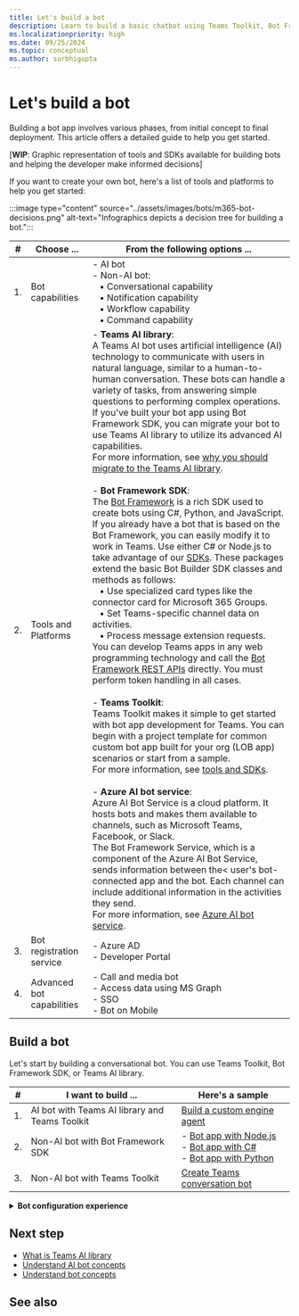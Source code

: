 ```yaml
---
title: Let's build a bot
description: Learn to build a basic chatbot using Teams Toolkit, Bot Framework SDK. Additionally, learn to build an AI bot.
ms.localizationpriority: high
ms.date: 09/25/2024
ms.topic: conceptual
ms.author: surbhigupta
---
```


# Let's build a bot

Building a bot app involves various phases, from initial concept to final deployment. This article offers a detailed guide to help you get started.

<!--1. Plan your bot app: Start by defining your app's goal and purpose to align with your target audience. Also, decide on the platforms you will use, such as messaging or voice.
1. Choose the tools and SDKs: Select the tools and software development kits that you will use to build your app.
1. Design the intents and entities: Create dialog flows and plan for various use cases and potential errors.
1. Develop the bot app: Set up the bot builder, integrate APIs, build a user-friendly interface, and develop the necessary capabilities and automation. Ensure your bot integrates with any external services required to fulfil its purpose.
1. Test, optimize, and deploy: Thoroughly test your bot app, make necessary optimizations, and then deploy it.-->

[**WIP**: Graphic representation of tools and SDKs available for building bots and helping the developer make informed decisions]

If you want to create your own bot, here's a list of tools and platforms to help you get started:

:::image type="content" source="../assets/images/bots/m365-bot-decisions.png" alt-text="Infographics depicts a decision tree for building a bot.":::

| # | Choose ... | From the following options ... |
| --- | --- | --- |
| 1. | Bot capabilities | - AI bot <br> - Non-AI bot: <br> &nbsp;&nbsp; • Conversational capability <br> &nbsp;&nbsp; • Notification capability <br> &nbsp;&nbsp; • Workflow capability <br> &nbsp;&nbsp; • Command capability |
| 2. | Tools and Platforms | - **Teams AI library**: <br> A Teams AI bot uses artificial intelligence (AI) technology to communicate with users in natural language, similar to a human-to-human conversation. These bots can handle a variety of tasks, from answering simple questions to performing complex operations. If you've built your bot app using Bot Framework SDK, you can migrate your bot to use Teams AI library to utilize its advanced AI capabilities. <br> For more information, see [why you should migrate to the Teams AI library](https://github.com/microsoft/teams-ai/tree/main/getting-started/migration). <br> <br> - **Bot Framework SDK**: <br> The [Bot Framework](https://dev.botframework.com/) is a rich SDK used to create bots using C#, Python, and JavaScript. If you already have a bot that is based on the Bot Framework, you can easily modify it to work in Teams. Use either C# or Node.js to take advantage of our [SDKs](/azure/bot-service/bot-service-overview?view=azure-bot-service-4.0&preserve-view=true). These packages extend the basic Bot Builder SDK classes and methods as follows: <br> &nbsp;&nbsp; • Use specialized card types like the connector card for Microsoft 365 Groups. <br> &nbsp;&nbsp; • Set Teams-specific channel data on activities. <br> &nbsp;&nbsp; • Process message extension requests. <br> You can develop Teams apps in any web programming technology and call the [Bot Framework REST APIs](/bot-framework/rest-api/bot-framework-rest-overview) directly. You must perform token handling in all cases. <br> <br> - **Teams Toolkit**: <br> Teams Toolkit makes it simple to get started with bot app development for Teams. You can begin with a project template for common custom bot app built for your org (LOB app) scenarios or start from a sample. <br> For more information, see [tools and SDKs](../concepts/build-and-test/tool-sdk-overview.md). <br> <br> - **Azure AI bot service**:  <br> Azure AI Bot Service is a cloud platform. It hosts bots and makes them available to channels, such as Microsoft Teams, Facebook, or Slack. <br> The Bot Framework Service, which is a component of the Azure AI Bot Service, sends information between the< user's bot-connected app and the bot. Each channel can include additional information in the activities they send. <br> For more information, see [Azure AI bot service](/azure/bot-service/bot-builder-basics). |
| 3. | Bot registration service | - Azure AD <br> - Developer Portal |
| 4. | Advanced bot capabilities | - Call and media bot <br> - Access data using MS Graph <br> - SSO <br> - Bot on Mobile |

## Build a bot

<!--Here's an example of a bot app:

Contoso TravelBuddy: This bot can be deployed on Teams and offers features such as booking flights, hotels, and car rentals. It can assist in searching for travel destinations, provide weather updates, offer travel recommendations, and track the status of flights or trains.

The primary goals and purposes of this bot include offering convenience and saving time in making travel plans, personalizing recommendations, providing real-time updates, and ensuring a secure payment process.

To achieve these functionalities, you would need to integrate the bot app with APIs for flight booking, hotel booking, rental booking, weather forecasts, and payment gateways.-->

Let's start by building a conversational bot. You can use Teams Toolkit, Bot Framework SDK, or Teams AI library.

| # | I want to build ... | Here's a sample |
| --- | --- | --- |
| 1. | AI bot with Teams AI library and Teams Toolkit | [Build a custom engine agent](../Teams-AI-library-tutorial.yml) |
| 2. | Non-AI bot with Bot Framework SDK | - [Bot app with Node.js](https://github.com/OfficeDev/Microsoft-Teams-Samples/tree/main/samples/bot-conversation/nodejs) <br> - [Bot app with C#](https://github.com/OfficeDev/Microsoft-Teams-Samples/tree/main/samples/bot-conversation/csharp) <br> - [Bot app with Python](https://github.com/OfficeDev/Microsoft-Teams-Samples/tree/main/samples/bot-conversation/python) |
| 3. | Non-AI bot with Teams Toolkit | [Create Teams conversation bot](../sbs-teams-conversation-bot.yml) |

<!--
* To use Teams Toolkit to build conversational bot, see [create Teams conversation bot](../sbs-teams-conversation-bot.yml).
* To use Bot Framework SDK V4, see one of the following code samples:

  * [Bot app with Node.js](https://github.com/OfficeDev/Microsoft-Teams-Samples/tree/main/samples/bot-conversation/nodejs)
  * [Bot app with C#](https://github.com/OfficeDev/Microsoft-Teams-Samples/tree/main/samples/bot-conversation/csharp)
  * [Bot app with Python](https://github.com/OfficeDev/Microsoft-Teams-Samples/tree/main/samples/bot-conversation/python)

* To build an AI bot, see [build a custom engine agent](../Teams-AI-library-tutorial.yml).-->

<details>
<summary><b>Bot configuration experience</b></summary>

Bot configuration experience allows users to set up and reconfigure their bots' settings directly within the channel or group chat post-installation, enhancing operational efficiency from the start. This functionality eliminates the need for repeated user interventions that previously hampered timely benefits realization from apps. Users can now tailor the bot to their specific workflows and preferences during installation and reconfigure settings as needed to adapt to changing requirements, ensuring the bot's ongoing relevance and value.

For instance, consider a bot that tracks and shares news topics, or monitors GitHub repositories. Initially configured to align with user workflows, these bots can easily be reconfigured to respond to new topics or repositories directly from the group chat, streamlining content management, and interaction without leaving the Teams environment. This flexible configuration experience significantly enhances user experience and productivity by integrating bots seamlessly into daily operations.

Here's an example, where a user adds the bot to a group chat and then configures it to align with their specific requirements. The user then reconfigures the bot to change the status.

**Configure**

:::image type="content" source="../../assets/images/bots/configuration-bot.gif" alt-text="Graphic shows the process of configuring a bot into a Teams channel.":::

**Reconfigure**

:::image type="content" source="../../assets/images/bots/reconfiguration-mention-bot.gif" alt-text="Screenshot shows the configuration option for the bot in the message compose area.":::

## Build bot configuration experience

> [!NOTE]
> Bot configuration experience is supported only in channel or group chat.

When you build the bot configuration experience, you must ensure that the user must be able to configure a bot on first installation and reconfigure it at any time.

To build the bot configuration experience, follow these steps:

1. [Update app manifest](#update-app-manifest)

1. [Configure your bot](#configure-your-bot)

### Update app manifest

In the app manifest (previously called Teams app manifest) file, update the `fetchTask` property under the `bots.configuration` object as follows:

```json
"bots": [
    {
      "botId": "${{AAD_APP_CLIENT_ID}}",
     "needsChannelSelector": false,
      "scopes": [
        "personal",
        "team",
        "groupChat"
      ],
      "configuration":{
        "groupChat":{
          "fetchTask": true
        },
        "team":{
          "fetchTask": true
        }
      },
      "isNotificationOnly": false
    }
  ],
```

For more information, see [app manifest schema](../../resources/schema/manifest-schema.md#botsconfiguration).

### Configure your bot

When a user installs the bot in channel or group chat, the `fetchTask` property in the app manifest file initiates either `config/fetch` or `config/submit` as defined in the `teamsBot.js` file.

If you set the `fetchTask` property in the app manifest to:

* **false**: The bot doesn't fetch a dialog or an Adaptive Card. Instead, the bot must provide a static dialog or card that is used when the bot is invoked. For more information, see [dialogs](../../task-modules-and-cards/what-are-task-modules.md).

* **true**: The bot initiates either `config/fetch` or `config/submit` as defined. When the bot is invoked, you can return an Adaptive Card or a dialog depending on the context provided in [channelData and userdata](../../messaging-extensions/how-to/action-commands/create-task-module.md#payload-activity-properties-when-a-dialog-is-invoked-from-a-group-chat).

The following table lists the response type associated with the invoke requests:

|Invoke request |Response type |
| --- | --- |
| `config/fetch` | `Type: "continue"` or `Type = "auth"` |
| `config/submit` | `Type: "continue"` or `Type: "message"` |

* `type: "continue"`: `type: "continue"` is used to define a continuation of a dialog or Adaptive Card within a bot configuration. When the type is set to `continue`, it indicates that the bot is expecting further interaction from the user to continue with the configuration process.

   The `adaptiveCardForContinue` is a custom function that returns the JSON for an Adaptive Card to be used in different stages of a bot’s workflow. These functions are used to return Adaptive Cards for different scenarios based on the user’s interaction with the bot.

   When the user submits the configuration, the `config/submit` invoke is triggered. It reads the user's input and returns a different Adaptive Card. You can also update the bot configuration to return a [dialog](../../task-modules-and-cards/what-are-task-modules.md).

  # [C#](#tab/teams-bot-sdk1)

   [Sample code reference](https://github.com/OfficeDev/Microsoft-Teams-Samples/blob/main/samples/bot-configuration-app/csharp/Bot%20configuration/Bots/TeamsBot.cs#L78)

   ```csharp
   protected override Task<ConfigResponseBase>OnTeamsConfigFetchAsync(ITurnContext<IInvokeActivity> turnContext, JObject configData, CancellationToken cancellationToken)
   {
      ConfigResponseBase response = adaptiveCardForContinue();
      return Task.FromResult(response);
   }
   ```

  # [JavaScript](#tab/JS1)

   [Sample code reference](https://github.com/OfficeDev/Microsoft-Teams-Samples/blob/main/samples/bot-configuration-app/nodejs/teamsBot.js#L52)

   ```javascript
   async handleTeamsConfigFetch(_context, _configData) {
      let response = {};
      const adaptiveCard = CardFactory.adaptiveCard(this.adaptiveCardForContinue());
      response = {
         config: {
            value: {
               card: adaptiveCard,
               height: 500,
               width: 600,
               title: 'test card',
            },
            type: 'continue',
         },
      };
      return response;
   }
   ```

---

* `type: "auth"`: You can also request the user to authenticate as a response to `config/fetch` request. The `type: "auth"` configuration prompts the user to sign in through a specified URL, which must be linked to a valid authentication page that can be opened in a browser. Authentication is essential for scenarios where the bot requires the user to be authenticated. It ensures that the user’s identity is verified, maintaining security, and personalized experiences within the bot’s functionality.

   > [!NOTE]
   > For `type: "auth"` only third party authentication is supported. Single sign-on (SSO) isn't supported. For more information on third party authentication, see [add authentication.](../../messaging-extensions/how-to/add-authentication.md)

  # [C#](#tab/teams-bot-sdk2)

   [Sample code reference](https://github.com/OfficeDev/Microsoft-Teams-Samples/blob/main/samples/bot-configuration-app-auth/csharp/Bot%20configuration/Bots/TeamsBot.cs#L78)

   ```csharp
   protected override Task<ConfigResponseBase>OnTeamsConfigFetchAsync(ITurnContext<IInvokeActivity> turnContext, JObject configData, CancellationToken cancellationToken)
   {
      ConfigResponseBase response = new ConfigResponse<BotConfigAuth> {
         Config = new BotConfigAuth {
            SuggestedActions = new SuggestedActions {
               Actions = new List<CardAction> {
                  new CardAction {
                     type: "openUrl",
                     value: "https://example.com/auth",
                     title: "Sign in to this app"
                  }
               }
            },
         Type = "auth"
      }
   };
   ```

  # [JavaScript](#tab/JS2)

   [Sample code reference](https://github.com/OfficeDev/Microsoft-Teams-Samples/blob/main/samples/bot-configuration-app-auth/nodejs/teamsBot.js#L51)

   ```javascript
   async handleTeamsConfigFetch(_context, _configData) {
      let response = {};
      response = {
         config: {
            type: "auth",
            suggestedActions: {
               actions: [{
                  type: "openUrl",
                  value: "https://example.com/auth",
                  title: "Sign in to this app"
               }]
            },
        },
      };
      return response;
   }
   ```

---

* `type="message"`: When the type is set to message, it indicates that the bot is sending a simple message back to the user, indicating the end of the interaction or providing information without requiring further input.

  # [C#](#tab/teams-bot-sdk3)

   [Sample code reference](https://github.com/OfficeDev/Microsoft-Teams-Samples/blob/main/samples/bot-configuration-app-auth/csharp/Bot%20configuration/Bots/TeamsBot.cs#L102-L114)

   ```csharp
   protected override Task<ConfigResponseBase> OnTeamsConfigSubmitAsync(ITurnContext<IInvokeActivity> turnContext, JObject configData, CancellationToken cancellationToken)
   {
      ConfigResponseBase response = new ConfigResponse<TaskModuleResponseBase>
      {
         Config = new TaskModuleMessageResponse
         {
            Type = "message",
            Value = "You have chosen to finish setting up bot"
         }
      };
      return Task.FromResult(response);
   }
   ```

  # [JavaScript](#tab/JS3)

   [Sample code reference](https://github.com/OfficeDev/Microsoft-Teams-Samples/blob/main/samples/bot-configuration-app-auth/nodejs/teamsBot.js#L72-L83)

   ```javascript
   async handleTeamsConfigSubmit(context, _configData) {
      let response = {};
      response = {
         config: {
            type: 'message',
            value: 'You have chosen to finish setting up bot',
         },
      }
      return response;
   }
   ```

---

When a user reconfigures the bot, the `fetchTask` property in the app manifest file initiates `config/fetch` in the bot logic. The user can reconfigure the bot settings post-installation in two ways:

* @mention the bot in the message compose area. Select the **Settings** option that appears above the message compose area. A dialog appears, update, or changes the bot's configuration settings in the dialog.

   :::image type="content" source="../../assets/images/bots/reconfiguration-mention-bot.gif" alt-text="Screenshot shows the configuration option for the bot in the message compose area.":::

* Hover over the bot, the bot profile card appears. To update or change the bot's configuration settings, select the settings icon in the bot profile card.

   :::image type="content" source="../../assets/images/bots/reconfiguration-hover.gif" alt-text="Screenshot shows the configuration option for the bot in a Teams group chat.":::

## Best practices

* If you want to have an individual channel-level configuration of your bot, ensure that you track the configuration as per the channel. Configuration data isn't stored and the invoke payload includes the sufficient [channelData](../../messaging-extensions/how-to/action-commands/create-task-module.md#payload-activity-properties-when-a-dialog-is-invoked-from-a-group-chat).

* Provide a clear and user-friendly dialog that prompts the user to enter the required information for the bot to operate properly, such as a URL, an area path, or a dashboard link.

* Avoid sending multiple notifications or requests for configuration after the installation, as it might confuse the users.

</details>

<!--
1. Choose your bot core capabilties (conversational, workflow, command, AI)
1. Use any one of the following ways to build a bot for Teams:

    * **Teams AI library**:
      A Teams AI bot uses artificial intelligence (AI) technology to communicate with users in natural language, similar to a human-to-human conversation. These bots can handle a variety of tasks, from answering simple questions to performing complex operations.

      Teams AI bots are built using the Bot Framework SDK and can leverage the Teams AI library to streamline the process of building intelligent apps. The Teams AI library provides APIs to access and manipulate data, and controls and components to create custom user interfaces.

      If you've built your bot app using Bot Framework SDK, you can migrate your bot to use Teams AI library to utilize its advanced AI capabilities. For more information, see [Why you should migrate to the Teams AI library](https://github.com/microsoft/teams-ai/tree/main/getting-started/migration).

    * **Bot Framework SDK**:
      The [Bot Framework](https://dev.botframework.com/) is a rich SDK used to create bots using C#, Python, and JavaScript. If you already have a bot that is based on the Bot Framework, you can easily modify it to work in Teams. Use either C# or Node.js to take advantage of our [SDKs](/azure/bot-service/bot-service-overview?view=azure-bot-service-4.0&preserve-view=true). These packages extend the basic Bot Builder SDK classes and methods as follows:

        * Use specialized card types like the connector card for Microsoft 365 Groups.
        * Set Teams-specific channel data on activities.
        * Process message extension requests.

      You can develop Teams apps in any web programming technology and call the [Bot Framework REST APIs](/bot-framework/rest-api/bot-framework-rest-overview) directly. You must perform token handling in all cases.

    * **Teams Toolkit**:
      Teams Toolkit makes it simple to get started with bot app development for Teams. You can begin with a project template for common custom bot app built for your org (LOB app) scenarios or start from a sample.

      For more information, see [tools and SDKs](../concepts/build-and-test/tool-sdk-overview.md).

      <!--TeamsFx helps to reduce your tasks by using Microsoft Teams single sign-on (SSO) and accessing cloud resources down to single line statements with zero configuration. You can use TeamsFx SDK in the browser and Node.js environments. TeamsFx core functionalities can be accessed in client and server environments.

      For more information, see [TeamsFx SDK](../toolkit/TeamsFx-SDK.md)--

    * **Azure AI bot service**:
      Azure AI Bot Service is a cloud platform. It hosts bots and makes them available to channels, such as Microsoft Teams, Facebook, or Slack.

      The Bot Framework Service, which is a component of the Azure AI Bot Service, sends information between the user's bot-connected app and the bot. Each channel can include additional information in the activities they send.

      For more information, see [Azure AI bot service](/azure/bot-service/bot-builder-basics).

1. Register your bot with Teams in any one of the following ways:

    * Azure AD
    * Developer Portal

1. Explore advanced bot capabilities (Call and media bot, access data using MS Graph, and more)
-->

## Next step

* [What is Teams AI library](how-to/teams-conversational-ai/teams-conversation-ai-overview.md)
* [Understand AI bot concepts](how-to/teams-conversational-ai/how-conversation-ai-core-capabilities.md)
* [Understand bot concepts](bot-concepts.md)

## See also
